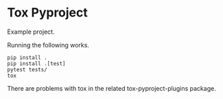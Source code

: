 # Tox Pyproject

Example project.

Running the following works.

```shell
pip install .
pip install .[test]
pytest tests/
tox
```

There are problems with tox in the related tox-pyproject-plugins package.
